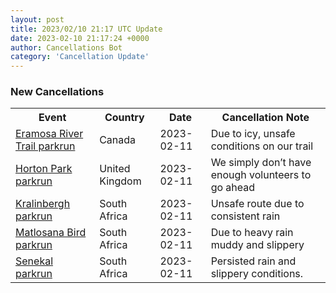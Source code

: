 ```yaml
---
layout: post
title: 2023/02/10 21:17 UTC Update
date: 2023-02-10 21:17:24 +0000
author: Cancellations Bot
category: 'Cancellation Update'
---
```


<h3>New Cancellations</h3>
<div class='hscrollable'>
<table style='width: 100%'>
    <tr>
        <th>Event</th>
        <th>Country</th>
        <th>Date</th>
        <th>Cancellation Note</th>
    </tr>
    <tr>
        <td><a href="https://www.parkrun.ca/eramosarivertrail">Eramosa River Trail parkrun</a></td>
        <td>Canada</td>
        <td>2023-02-11</td>
        <td>Due to icy, unsafe conditions on our trail</td>
    </tr>
    <tr>
        <td><a href="https://www.parkrun.org.uk/hortonpark">Horton Park parkrun</a></td>
        <td>United Kingdom</td>
        <td>2023-02-11</td>
        <td>We simply don’t have enough volunteers to go ahead</td>
    </tr>
    <tr>
        <td><a href="https://www.parkrun.co.za/kralinbergh">Kralinbergh parkrun</a></td>
        <td>South Africa</td>
        <td>2023-02-11</td>
        <td>Unsafe route due to consistent rain</td>
    </tr>
    <tr>
        <td><a href="https://www.parkrun.co.za/matlosanabird">Matlosana Bird parkrun</a></td>
        <td>South Africa</td>
        <td>2023-02-11</td>
        <td>Due to heavy rain muddy and slippery</td>
    </tr>
    <tr>
        <td><a href="https://www.parkrun.co.za/senekal">Senekal parkrun</a></td>
        <td>South Africa</td>
        <td>2023-02-11</td>
        <td>Persisted rain and slippery conditions.</td>
    </tr>
</table>
</div>
